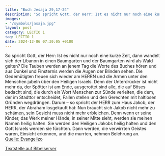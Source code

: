 ```yaml
---
title: "Buch Jesaja 29,17-24"
description: "So spricht Gott, der Herr: Ist es nicht nur noch eine kurze Zeit, dann wandelt sich der Libanon in einen Baumgarten und der Baumgarten wird als Wald gelten? Die Tauben werden an jenem Tag die Worte des Buches hören und aus Dunkel und Finsternis werden die Augen der Blinden sehen....."
images:
- "/symbols/jasaja.jpg"
layout: post
category: LECTIO 1
tag: LECTIO 1
date: 2024-12-06 07:30:05 +0100
---
```

So spricht Gott, der Herr: Ist es nicht nur noch eine kurze Zeit, dann wandelt sich der Libanon in einen Baumgarten und der Baumgarten wird als Wald gelten?
Die Tauben werden an jenem Tag die Worte des Buches hören und aus Dunkel und Finsternis werden die Augen der Blinden sehen.
Die Gedemütigten freuen sich wieder am HERRN und die Armen unter den Menschen jubeln über den Heiligen Israels.<!--more-->
Denn der Unterdrücker ist nicht mehr da, der Spötter ist am Ende, ausgerottet sind alle, die auf Böses bedacht sind,
die durch ein Wort Menschen zur Sünde verleiten, die dem, der im Stadttor entscheidet, Fallen stellen und den Gerechten mit haltlosen Gründen wegdrängen.
Darum – so spricht der HERR zum Haus Jakob, der HERR, der Abraham losgekauft hat: Nun braucht sich Jakob nicht mehr zu schämen, sein Gesicht muss nicht mehr erbleichen.
Denn wenn er seine Kinder, das Werk meiner Hände, in seiner Mitte sieht, werden sie meinen Namen heilig halten. Sie werden den Heiligen Jakobs heilig halten und den Gott Israels werden sie fürchten.
Dann werden, die verwirrten Geistes waren, Einsicht erkennen, und die murrten, nehmen Belehrung an.<br>
[Quelle: Evangelizo](https://evangeliumtagfuertag.org/DE/gospel)

[Textstelle auf Bibelserver](https://www.bibleserver.com/EU/Jesaja29,17-24)
